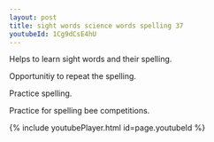 ```yaml
---
layout: post
title: sight words science words spelling 37
youtubeId: 1Cg9dCsE4hU
---
```

 
 
Helps to learn sight words and their spelling.

Opportunitiy to repeat the spelling. 

Practice spelling. 
 
Practice for spelling bee competitions. 
 
{% include youtubePlayer.html id=page.youtubeId %}
 
 
